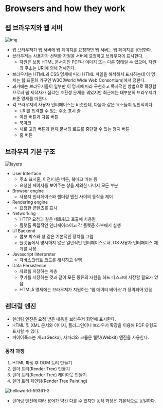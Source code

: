 # Browsers and how they work

## 웹 브라우저와 웹 서버

![img](https://user-images.githubusercontent.com/38815618/131217586-8ce3230c-1659-4241-aea8-73ae34740d42.png)

- 웹 브라우저가 웹 서버에 웹 페이지를 요청하면 웹 서버는 웹 페이지를 응답한다.
- 브라우저는 사용자가 선택한 자원을 서버에 요청하고 브라우저에 표시한다.
  - 자원은 보통 HTML 문서지만 PDF나 이미지 또는 다른 형태일 수 있으며, 자원의 주소는 URI에 의해 정해진다.
- 브라우저는 HTML과 CSS 명세에 따라 HTML 파일을 해석해서 표시하는데 이 명세는 웹 표준화 기구인 W3C(World Wide Web Consortium)에서 정한다.
- 과거에는 브라우저들이 일부만 이 명세에 따라 구현하고 독자적인 방법으로 확장함으로써 웹 제작자가 심각한 호환성 문제를 겪었지만 최근에는 대부분의 브라우저가 표준 명세를 따른다.
- 각 브라우저의 사용자 인터페이스는 비슷한데, 다음과 같은 요소들이 일반적이다.
  - URI를 입력할 수 있는 주소 표시 줄
  - 이전 버튼과 다음 버튼
  - 북마크
  - 새로 고침 버튼과 현재 문서의 로드를 중단할 수 있는 정지 버튼
  - 홈 버튼

## 브라우저 기본 구조

![layers](https://user-images.githubusercontent.com/38815618/131222148-01be9c7e-e497-4e0f-bd5e-c24919393a87.png)

- User Interface
  - 주소 표시줄, 이전/다음 버튼, 북마크 메뉴 등
  - 요청한 페이지를 보여주는 창을 제외한 나머지 모든 부분
- Browser engine
  - 사용자 인터페이스와 렌더링 엔진 사이의 동작을 제어
- Rendering engine
  - 요청한 콘텐츠를 표시
- Networking
  - HTTP 요청과 같은 네트워크 호출에 사용됨
  - 플랫폼 독립적인 인터페이스이고 각 플랫폼 하부에서 실행
- UI Backend
  - 콤보 박스와 창 같은 기본적인 장치를 그림
  - 플랫폼에서 명시하지 않은 일반적인 인터페이스로서, OS 사용자 인터페이스 체계를 사용
- Javascript Interpreter
  - 자바스크립트 코드를 해석하고 실행
- Data Persistence
  - 자료를 저장하는 계층
  - 쿠키를 저장하는 것과 같이 모든 종류의 자원을 하드 디스크에 저장할 필요가 있음
  - HTML5 명세에는 브라우저가 지원하는 '웹 데이터 베이스'가 정의되어 있음

## 렌더링 엔진

- 렌더링 엔진은 요청 받은 내용을 브라우저 화면에 표시한다.
- HTML 및 XML 문서와 이미지, 플러그인이나 브라우저 확장을 이용해 PDF 유형도 표시할 수 있다.
- 파이어폭스는 게코(Gecko), 사파리와 크롬은 웹킷(Webkit) 엔진을 사용한다.

### 동작 과정

1. HTML 파싱 후 DOM 트리 만들기
2. 렌더 트리(Render Tree) 만들기
3. 렌더 트리(Render Tree) 레이아웃 만들기
4. 렌더 트리 페인팅(Render Tree Painting)

![helloworld-59361-3](https://user-images.githubusercontent.com/38815618/131233910-87d7ba9e-fc91-4853-a347-8b68c0cb56ad.png)

- 렌더링 엔진에 따라 용어가 약간 다를 수 있지만 동작 과정은 기본적으로 동일하다.
